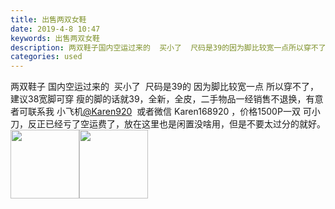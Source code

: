 ```yaml
---
title: 出售两双女鞋
date: 2019-4-8 10:47
keywords: 出售两双女鞋
description: 两双鞋子国内空运过来的  买小了  尺码是39的因为脚比较宽一点所以穿不了，建议38宽脚可穿瘦的脚的话就39，全新，全皮，二手物品一经销售不退换，有意者可联系我小飞机@Karen920  或者微信Karen168920，价格1500P一双可
categories: used
---
```

<td class="t_f" id="postmessage_3426469">

两双鞋子 国内空运过来的  买小了  尺码是39的 因为脚比较宽一点 所以穿不了，建议38宽脚可穿 瘦的脚的话就39，全新，全皮，二手物品一经销售不退换，有意者可联系我 小飞机<a href="http://www.flw.ph/home.php?mod=space&amp;uid=141886" target="_blank">@Karen920</a>  或者微信 Karen168920 ，价格1500P一双 可小刀，反正已经亏了空运费了，放在这里也是闲置没啥用，但是不要太过分的就好。<img alt="" border="0" class="zoom" data-cf-modified-975799879168cd77ee357682-="" file="http://www.flw.ph/forum.php?mod=image&amp;aid=1133822&amp;size=300x300&amp;key=96a3028c1c1924c5&amp;nocache=yes&amp;type=fixnone" id="aimg_IT9v6" onclick="" onmouseover="" src="http://www.flw.ph/forum.php?mod=image&amp;aid=1133822&amp;size=300x300&amp;key=96a3028c1c1924c5&amp;nocache=yes&amp;type=fixnone" width="110"/><img alt="" border="0" class="zoom" data-cf-modified-975799879168cd77ee357682-="" file="http://www.flw.ph/forum.php?mod=image&amp;aid=1133821&amp;size=300x300&amp;key=279a249089a377c8&amp;nocache=yes&amp;type=fixnone" id="aimg_S2zaV" onclick="" onmouseover="" src="http://www.flw.ph/forum.php?mod=image&amp;aid=1133821&amp;size=300x300&amp;key=279a249089a377c8&amp;nocache=yes&amp;type=fixnone" width="110"/><br/>
</td>
